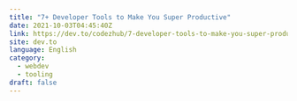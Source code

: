 ```yaml
---
title: "7+ Developer Tools to Make You Super Productive"
date: 2021-10-03T04:45:40Z
link: https://dev.to/codezhub/7-developer-tools-to-make-you-super-productive-2ilc?utm_medium=RSS&utm_source=news.12bit.vn
site: dev.to
language: English
category:
  - webdev
  - tooling
draft: false
---
```

